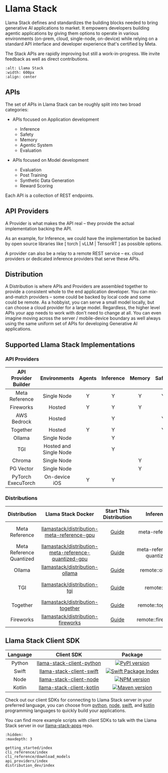 # Llama Stack

Llama Stack defines and standardizes the building blocks needed to bring generative AI applications to market. It empowers developers building agentic applications by giving them options to operate in various environments (on-prem, cloud, single-node, on-device) while relying on a standard API interface and developer experience that's certified by Meta.

The Stack APIs are rapidly improving but still a work-in-progress. We invite feedback as well as direct contributions.


```{image} ../_static/llama-stack.png
:alt: Llama Stack
:width: 600px
:align: center
```

## APIs

The set of APIs in Llama Stack can be roughly split into two broad categories:

- APIs focused on Application development
  - Inference
  - Safety
  - Memory
  - Agentic System
  - Evaluation

- APIs focused on Model development
  - Evaluation
  - Post Training
  - Synthetic Data Generation
  - Reward Scoring

Each API is a collection of REST endpoints.

## API Providers

A Provider is what makes the API real – they provide the actual implementation backing the API.

As an example, for Inference, we could have the implementation be backed by open source libraries like [ torch | vLLM | TensorRT ] as possible options.

A provider can also be a relay to a remote REST service – ex. cloud providers or dedicated inference providers that serve these APIs.

## Distribution

A Distribution is where APIs and Providers are assembled together to provide a consistent whole to the end application developer. You can mix-and-match providers – some could be backed by local code and some could be remote. As a hobbyist, you can serve a small model locally, but can choose a cloud provider for a large model. Regardless, the higher level APIs your app needs to work with don't need to change at all. You can even imagine moving across the server / mobile-device boundary as well always using the same uniform set of APIs for developing Generative AI applications.

## Supported Llama Stack Implementations
### API Providers
|  **API Provider Builder** |  **Environments** | **Agents** | **Inference** | **Memory** | **Safety** | **Telemetry** |
| :----: | :----: | :----: | :----: | :----: | :----: | :----: |
|  Meta Reference  |  Single Node | Y  |  Y  |  Y  |  Y  |  Y  |
|  Fireworks  |  Hosted  | Y  | Y  |  Y  |    |   |
|  AWS Bedrock  |  Hosted  |    |  Y  |    | Y  | |
|  Together  |  Hosted  |  Y  |  Y  |   | Y  |  |
|  Ollama  | Single Node   |    |  Y  |    |   |
|  TGI  |  Hosted and Single Node  |    |  Y  |    |   |
| Chroma | Single Node |  |  | Y |  |  |
| PG Vector | Single Node |  |  | Y |  |  |
| PyTorch ExecuTorch | On-device iOS | Y  | Y  |  |  |

### Distributions

| **Distribution** 	|           **Llama Stack Docker**           	| Start This Distribution 	|    **Inference**   	|     **Agents**     	|     **Memory**     	|     **Safety**     	|    **Telemetry**   	|
|:----------------:	|:------------------------------------------:	|:-----------------------:	|:------------------:	|:------------------:	|:------------------:	|:------------------:	|:------------------:	|
|  Meta Reference  	| [llamastack/distribution-meta-reference-gpu](https://hub.docker.com/repository/docker/llamastack/distribution-meta-reference-gpu/general) 	|       [Guide](https://llama-stack.readthedocs.io/en/latest/getting_started/distributions/self_hosted_distro/meta-reference-gpu.html)       	| meta-reference 	| meta-reference 	| meta-reference; remote::pgvector; remote::chromadb	| meta-reference 	| meta-reference	|
|  Meta Reference Quantized  	| [llamastack/distribution-meta-reference-quantized-gpu](https://hub.docker.com/repository/docker/llamastack/distribution-meta-reference-quantized-gpu/general) 	|       [Guide](https://llama-stack.readthedocs.io/en/latest/getting_started/distributions/self_hosted_distro/meta-reference-quantized-gpu.html)       	| meta-reference-quantized 	| meta-reference 	| meta-reference; remote::pgvector; remote::chromadb	| meta-reference 	| meta-reference	|
|      Ollama      	|       [llamastack/distribution-ollama](https://hub.docker.com/repository/docker/llamastack/distribution-ollama/general)       	|       [Guide](https://llama-stack.readthedocs.io/en/latest/getting_started/distributions/self_hosted_distro/ollama.html)       	| remote::ollama	| meta-reference 	| remote::pgvector; remote::chromadb 	|  meta-reference 	| meta-reference 	|
|        TGI       	|         [llamastack/distribution-tgi](https://hub.docker.com/repository/docker/llamastack/distribution-tgi/general)        	|       [Guide](https://llama-stack.readthedocs.io/en/latest/getting_started/distributions/self_hosted_distro/tgi.html)       	| remote::tgi	| meta-reference 	| meta-reference; remote::pgvector; remote::chromadb 	| meta-reference 	| meta-reference 	|
|        Together       	|         [llamastack/distribution-together](https://hub.docker.com/repository/docker/llamastack/distribution-together/general)        	|       [Guide](https://llama-stack.readthedocs.io/en/latest/getting_started/distributions/remote_hosted_distro/together.html)       	| remote::together 	| meta-reference | remote::weaviate | meta-reference 	| meta-reference  	|
|        Fireworks       	|         [llamastack/distribution-fireworks](https://hub.docker.com/repository/docker/llamastack/distribution-fireworks/general)        	|       [Guide](https://llama-stack.readthedocs.io/en/latest/getting_started/distributions/remote_hosted_distro/fireworks.html)       	| remote::fireworks 	| meta-reference | remote::weaviate | meta-reference 	| meta-reference  	|

## Llama Stack Client SDK

|  **Language** |  **Client SDK** | **Package** |
| :----: | :----: | :----: |
| Python |  [llama-stack-client-python](https://github.com/meta-llama/llama-stack-client-python) | [![PyPI version](https://img.shields.io/pypi/v/llama_stack_client.svg)](https://pypi.org/project/llama_stack_client/)
| Swift  | [llama-stack-client-swift](https://github.com/meta-llama/llama-stack-client-swift) | [![Swift Package Index](https://img.shields.io/endpoint?url=https%3A%2F%2Fswiftpackageindex.com%2Fapi%2Fpackages%2Fmeta-llama%2Fllama-stack-client-swift%2Fbadge%3Ftype%3Dswift-versions)](https://swiftpackageindex.com/meta-llama/llama-stack-client-swift)
| Node   | [llama-stack-client-node](https://github.com/meta-llama/llama-stack-client-node) | [![NPM version](https://img.shields.io/npm/v/llama-stack-client.svg)](https://npmjs.org/package/llama-stack-client)
| Kotlin | [llama-stack-client-kotlin](https://github.com/meta-llama/llama-stack-client-kotlin) | [![Maven version](https://img.shields.io/maven-central/v/com.llama.llamastack/llama-stack-client-kotlin)](https://central.sonatype.com/artifact/com.llama.llamastack/llama-stack-client-kotlin)

Check out our client SDKs for connecting to Llama Stack server in your preferred language, you can choose from [python](https://github.com/meta-llama/llama-stack-client-python), [node](https://github.com/meta-llama/llama-stack-client-node), [swift](https://github.com/meta-llama/llama-stack-client-swift), and [kotlin](https://github.com/meta-llama/llama-stack-client-kotlin) programming languages to quickly build your applications.

You can find more example scripts with client SDKs to talk with the Llama Stack server in our [llama-stack-apps](https://github.com/meta-llama/llama-stack-apps/tree/main/examples) repo.


```{toctree}
:hidden:
:maxdepth: 3

getting_started/index
cli_reference/index
cli_reference/download_models
api_providers/index
distribution_dev/index
```
